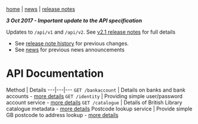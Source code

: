 [home](/home) | [news](/docs/news) | [release notes](/docs/releasenotes)

***3 Oct 2017 - Important update to the API specification***

Updates to `/api/v1` and `/api/v2`. See [v2.1 release notes](/docs/releasenotes/v2.1) for full details

- See [release note history](/docs/releasenotes) for previous changes. 
- See [news](/docs/news) for previous news announcements

# API Documentation

Method | Details
---|---|---
`GET /bankaccount` | Details on banks and bank accounts - [more details](/docs/api/v2/bankaccount) 
`GET /identity` |  Providing simple user/password account service - [more details](/docs/api/v2/identity) 
`GET /catalogue` | Details of British Library catalogue metadata - [more details](/docs/api/v2/catalogue) 
Postcode lookup service | Provide simple GB postcode to address lookup - [more details](/docs/api/v2/postcode)

